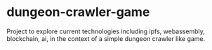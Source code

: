 # dungeon-crawler-game
Project to explore current technologies including ipfs, webassembly, blockchain, ai, in the context of a simple dungeon crawler like game.
